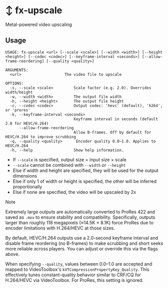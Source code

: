 # ↕️ fx-upscale

Metal-powered video upscaling

## Usage

```
USAGE: fx-upscale <url> [--scale <scale>] [--width <width>] [--height <height>] [--codec <codec>] [--keyframe-interval <seconds>] [--allow-frame-reordering] [--quality <quality>]

ARGUMENTS:
  <url>                   The video file to upscale

OPTIONS:
  -s, --scale <scale>         Scale factor (e.g. 2.0). Overrides width/height
  -w, --width <width>         The output file width
  -h, --height <height>       The output file height
  -c, --codec <codec>         Output codec: 'hevc' (default), 'h264', or 'prores'
  -k, --keyframe-interval <seconds>
                              Keyframe interval in seconds (default 2.0 for HEVC/H.264)
      --allow-frame-reordering
                              Allow B-frames. Off by default for HEVC/H.264 to improve scrubbing
  -q, --quality <quality>      Encoder quality 0.0–1.0. Applies to HEVC/H.264
  -h, --help                  Show help information.
```

- If `--scale` is specified, output size = input size × scale
- `--scale` cannot be combined with `--width` or `--height`
- Else if width and height are specified, they will be used for the output dimensions
- Else if only 1 of width or height is specified, the other will be inferred proportionally
- Else if none are specified, the video will be upscaled by 2x

> [!NOTE]
> Extremely large outputs are automatically converted to ProRes 422 and saved as `.mov` to ensure stability and compatibility. Specifically, outputs larger than roughly 118 megapixels (≈14.5K × 8.1K) force ProRes due to encoder limitations with H.264/HEVC at those sizes.

By default, HEVC/H.264 outputs use a 2.0-second keyframe interval and disable frame reordering (no B-frames) to make scrubbing and short seeks more reliable across players. You can adjust or override this via the flags above.

When specifying `--quality`, values between 0.0–1.0 are accepted and mapped to VideoToolbox's `kVTCompressionPropertyKey_Quality`. This effectively tunes constant-quality behavior similar to CRF/CQ for H.264/HEVC via VideoToolbox. For ProRes, this setting is ignored.

